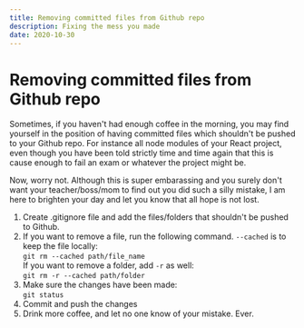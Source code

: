 ```yaml
---
title: Removing committed files from Github repo
description: Fixing the mess you made 
date: 2020-10-30
---
```


# Removing committed files from Github repo

Sometimes, if you haven't had enough coffee in the morning, you may find yourself in the position of having committed files which shouldn't be pushed to your Github repo. 
For instance all node modules of your React project, even though you have been told strictly time and time again that this is cause enough to fail an exam or whatever the project might be.

Now, worry not. Although this is super embarassing and you surely don't want your teacher/boss/mom to find out you did such a silly mistake, I am here to brighten your day and let you know that all hope is not lost.

1. Create .gitignore file and add the files/folders that shouldn't be pushed to Github.
2. If you want to remove a file, run the following command. ```--cached``` is to keep the file locally: \
``` git rm --cached path/file_name ``` \
If you want to remove a folder, add ```-r``` as well: \
``` git rm -r --cached path/folder ```
3. Make sure the changes have been made: \
``` git status ```
4. Commit and push the changes
5. Drink more coffee, and let no one know of your mistake. Ever.
